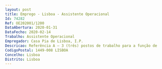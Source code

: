 ```yaml
--- 
layout: post
title: Emprego - Lisboa - Assistente Operacional
Id: 74282
Ref: OE202001/1200
DataAbertura: 2020-01-31
DataFecho: 2020-02-14
Trabalho: Assistente Operacional
Empregador: Casa Pia de Lisboa, I.P.
Descricao: Referência A – 3 (três) postos de trabalho para a função de Assistente Residencial, para desenvolvimento de atividades num CED localizado na zona de Lisboa, cuja resposta social se traduz no acolhimento residencial e institucional de crianças e jovens, competindo lhes, designadamente a)	Manter a unidade de acolhimento em boas condições de higiene e arrumação e com um ambiente acolhedor, que conduza ao bem estar de todos, contribuindo para um relacionamento saudável b)	Colaborar com os educadores em todas as atividades diárias, refeições, passeio e repouso das crianças e jovens, procurando o seu bem estar, assim como contribuir para uma consciencialização dos deveres de civilidade e de cooperação c)	Realizar as demais tarefas que se revelem indispensáveis à higiene, saúde, conforto e bem  estar das crianças e jovens d)	Proceder à limpeza, tratamento e costura das roupas e vestuário pertencentes à unidade e aos educandos e)	Zelar pela conservação dos equipamentos e instalações da unidade f)	Incentivar e enquadrar os educandos na execução das tarefas domésticas g)	Confecionar as refeições e proceder à limpeza das louças e equipamentos h)	Fomentar oportunidades de relação, comunicação e expressão pessoal, que garantam um desenvolvimento equilibrado das crianças e jovens e do grupo i)	Fomentar e participar no bom clima de cordialidade e colaboração dentro da unidade de acolhimento.Referência B – 7 (sete) postos de trabalho para a função de Auxiliar de Ação Educativa, para desenvolvimento de atividade num CED localizado na zona de Lisboa, cuja resposta social se traduz na educação, ensino e formação nos diferentes ciclos e níveis (com exceção do ensino superior), incluindo a educação pré escolar e o ensino básico, competindo lhes, designadamente a)	Participar com os docentes no acompanhamento das crianças e dos jovens durante o período de funcionamento da escola, com vista a assegurar um bom ambiente educativo  b)	Exercer tarefas de atendimento e encaminhamento de utilizadores da escola e controlar entradas e saídas da escola  c)	Cooperar nas atividades que visem a segurança de crianças e jovens na escola  d)	Providenciar a limpeza, arrumação, conservação e boa utilização das instalações, bem como do material ao desenvolvimento do processo educativo  e)	Exercer tarefas de apoio aos Serviços Técnicos de Apoio Socioeducativos  f)	Prestar apoio e assistência em situações de primeiros socorros e, em caso de necessidade, acompanhar a criança e jovem a unidades de prestação de cuidados de saúde  g)	Acompanhar crianças com necessidades específicas de educação, nas suas atividades quotidianas e de tempos livres  h)	Zelar pela conservação dos equipamentos i)	Efetuar, no interior e exterior, tarefas indispensáveis ao funcionamento dos serviços  j)	Exercer, quando necessário, tarefas de apoio de modo a permitir o normal funcionamento de laboratórios e bibliotecas escolares e quaisquer outras tarefas projetos que lhes sejam solicitados e estejam no âmbito das suas qualificações
CodigoPostal: 1449-008 LISBOA
Concelho: Lisboa
Distrito: Lisboa
--- 
```

